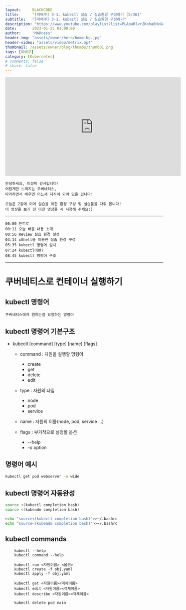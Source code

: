 ```yaml
---
layout:     BLACKCODE
title:      "[따배쿠] 3-1. kubectl 실습 / 실습환경 구성하기 [5/36]"
subtitle:   "[따배쿠] 3-1. kubectl 실습 / 실습환경 구성하기"
description: "https://www.youtube.com/playlist?list=PLApuRlvrZKohaBHvXAOhUD-RxD0uQ3z0c"
date:       2023-01-25 01:00:00
author:     "MADness"
header-img: "assets/owner/hero/home-bg.jpg"
header-video: "assets/video/metrix.mp4"
thumbnail: /assets/owner/blog/thumbs/thumb01.png
tags: [따배쿠]
category: [Kubernetes]
# comments: false
# share: false
---
```


<iframe width="560" height="315" src="https://www.youtube.com/embed/3ChtEuiQ2Yg?list=PLApuRlvrZKohaBHvXAOhUD-RxD0uQ3z0c" title="[따배쿠] 3-1. kubectl 실습 / 실습환경 구성하기" frameborder="0" allow="accelerometer; autoplay; clipboard-write; encrypted-media; gyroscope; picture-in-picture; web-share" allowfullscreen></iframe>

    안녕하세요, 이성미 강사입니다!
    어렵게만 느껴지는 쿠버네티스,
    따라하면서 배우면 어느새 지식이 되어 있을 겁니다!

    오늘은 2강에 이어 실습을 위한 환경 구성 및 실습툴을 다뤄 봅니다!
    이 영상을 보기 전 이전 영상을 꼭 시청해 주세요:)

---

    00:00 인트로
    00:11 오늘 배울 내용 소개
    00:56 Review 실습 환경 설정
    04:14 xShell을 이용한 실습 환경 구성
    05:35 kubectl 명령어 설치
    07:24 kubectl이란?
    08:45 kubectl 명령어 구조

---

# 쿠버네티스로 컨테이너 실행하기
## kubectl 명령어

    쿠버네티스에게 원하는걸 요청하는 명령어

## kubectl 명령어 기본구조

* kubectl [command] [type] [name] [flags]
    * command : 자원을 실행할 명령어
        * create
        * get
        * delete
        * edit
    
    * type : 자원의 타입
        * node
        * pod
        * service

    * name : 자원의 이름(node, pod, service ...)
    * flags : 부가적으로 설정할 옵션
        * --help
        * -o option

## 명령어 예시    
```bash
kubectl get pod webserver -o wide
```
## kubectl 명령어 자동완성

```bash
source <(kubectl completion bash)
source <(kubeadm completion bash)

echo "source<(kubectl completion bash)">>~/.bashrc
echo "source<(kubeadm completion bash)">>~/.bashrc
```

## kubectl commands

```
    kubectl --help
    kubectl command --help

    kubectl run <자원이름> <옵션>
    kubectl create -f obj.yaml
    kubectl apply -f obj.yaml

    kubectl get <자원이름><객체이름>
    kubectl edit <자원이름><객체이름>
    kubectl describe <자원이름><객체이름>

    kubectl delete pod main
```